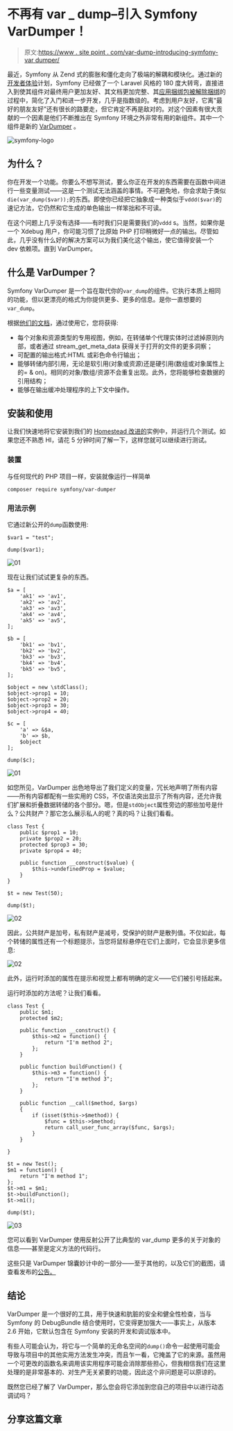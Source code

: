 # 不再有 var _ dump–引入 Symfony VarDumper！

> 原文:[https://www . site point . com/var-dump-introducing-symfony-var dumper/](https://www.sitepoint.com/var-dump-introducing-symfony-vardumper/)

最近，Symfony 从 Zend 式的膨胀和僵化走向了极端的解耦和模块化。通过新的[开发者体验](http://symfony.com/blog/making-the-symfony-experience-exceptional)计划，Symfony 已经做了一个 Laravel 风格的 180 度大转弯，直接进入到使其组件对最终用户更加友好、其文档更加完整、其[应用捆绑包被解除捆绑](http://knpuniversity.com/blog/AppBundle)的过程中，简化了入门和进一步开发，几乎是指数级的。考虑到用户友好，它离“最好的朋友友好”还有很长的路要走，但它肯定不再是敌对的。对这个因素有很大贡献的一个因素是他们不断推出在 Symfony 环境之外非常有用的新组件。其中一个组件是新的 [VarDumper](https://github.com/symfony/var-dumper) 。

![symfony-logo](../Images/2ee97df5b613acecba0787f696eb5c2f.png)

## 为什么？

你在开发一个功能。你要么不想写测试，要么你正在开发的东西需要在函数中间进行一些变量测试——这是一个测试无法涵盖的事情。不可避免地，你会求助于类似`die(var_dump($var));`的东西。即使你已经把它抽象成一种类似于`vddd($var)`的速记方法，它仍然和它生成的单色输出一样笨拙和不可读。

在这个问题上几乎没有选择——有时我们只是需要我们的`vddd` s。当然，如果你是一个 Xdebug 用户，你可能习惯了比原始 PHP 打印稍微好一点的输出。尽管如此，几乎没有什么好的解决方案可以为我们美化这个输出，使它值得安装一个 dev 依赖项。直到 VarDumper。

## 什么是 VarDumper？

Symfony VarDumper 是一个旨在取代你的`var_dump`的组件。它执行本质上相同的功能，但以更漂亮的格式为你提供更多、更多的信息。是你一直想要的`var_dump`。

根据[他们的文档](http://symfony.com/doc/current/components/var_dumper/introduction.html)，通过使用它，您将获得:

*   每个对象和资源类型的专用视图，例如，在转储单个代理实体时过滤掉原则内部，或者通过 stream_get_meta_data 获得关于打开的文件的更多洞察；
*   可配置的输出格式:HTML 或彩色命令行输出；
*   能够转储内部引用，无论是软引用(对象或资源)还是硬引用(数组或对象属性上的= & on)。相同的对象/数组/资源不会重复出现。此外，您将能够检查数据的引用结构；
*   能够在输出缓冲处理程序的上下文中操作。

## 安装和使用

让我们快速地将它安装到我们的 [Homestead 改进的](https://www.sitepoint.com/quick-tip-get-homestead-vagrant-vm-running/)实例中，并运行几个测试。如果您还不熟悉 HI，请花 5 分钟时间了解一下，这样您就可以继续进行测试。

### 装置

与任何现代的 PHP 项目一样，安装就像运行一样简单

```
composer require symfony/var-dumper
```

### 用法示例

它通过新公开的`dump`函数使用:

```
$var1 = "test";

dump($var1);
```

![01](../Images/27f7aac4dcba1072de90838915cd9077.png)

现在让我们试试更复杂的东西。

```
$a = [
    'ak1' => 'av1',
    'ak2' => 'av2',
    'ak3' => 'av3',
    'ak4' => 'av4',
    'ak5' => 'av5',
];

$b = [
    'bk1' => 'bv1',
    'bk2' => 'bv2',
    'bk3' => 'bv3',
    'bk4' => 'bv4',
    'bk5' => 'bv5',
];

$object = new \stdClass();
$object->prop1 = 10;
$object->prop2 = 20;
$object->prop3 = 30;
$object->prop4 = 40;

$c = [
    'a' => &$a,
    'b' => $b,
    $object
];

dump($c);
```

![01](../Images/e7b18f2389214ec6ac4fb194662f49b0.png)

如您所见，VarDumper 出色地导出了我们定义的变量，冗长地声明了所有内容——所有内容都配有一些实用的 CSS，不仅语法突出显示了所有内容，还允许我们扩展和折叠数据转储的各个部分。嗯，但是`stdObject`属性旁边的那些加号是什么？公共财产？那它怎么展示私人的呢？真的吗？让我们看看。

```
class Test {
    public $prop1 = 10;
    private $prop2 = 20;
    protected $prop3 = 30;
    private $prop4 = 40;

    public function __construct($value) {
        $this->undefinedProp = $value;
    }
}

$t = new Test(50);

dump($t);
```

![02](../Images/46481dd16dfadcdff521c3ad20e4cc19.png)

因此，公共财产是加号，私有财产是减号，受保护的财产是散列值。不仅如此，每个转储的属性还有一个标题提示，当您将鼠标悬停在它们上面时，它会显示更多信息:

![02](../Images/b21f56528fe1f3e58fe3a8528bbf4198.png)

此外，运行时添加的属性在提示和视觉上都有明确的定义——它们被引号括起来。

运行时添加的方法呢？让我们看看。

```
class Test {
    public $m1;
    protected $m2;

    public function __construct() {
        $this->m2 = function() {
            return "I'm method 2";
        };
    }

    public function buildFunction() {
        $this->m3 = function() {
            return "I'm method 3";
        };
    }

    public function __call($method, $args)
    {
        if (isset($this->$method)) {
            $func = $this->$method;
            return call_user_func_array($func, $args);
        }
    }

}

$t = new Test();
$m1 = function() {
    return "I'm method 1";
};
$t->m1 = $m1;
$t->buildFunction();
$t->m1();

dump($t);
```

![03](../Images/f3eb9ede3585c0f628e1b4b58fe451ab.png)

您可以看到 VarDumper 使用反射公开了比典型的 var_dump 更多的关于对象的信息——甚至是定义方法的代码行。

这些只是 VarDumper 锦囊妙计中的一部分——至于其他的，以及它们的截图，请查看发布的[公告。](http://symfony.com/doc/current/components/var_dumper/introduction.html)

## 结论

VarDumper 是一个很好的工具，用于快速和肮脏的安全和健全性检查，当与 Symfony 的 DebugBundle 结合使用时，它变得更加强大——事实上，从版本 2.6 开始，它默认包含在 Symfony 安装的开发和调试版本中。

有些人可能会认为，将它与一个简单的无命名空间的`dump()`命令一起使用可能会导致与项目中的其他实用方法发生冲突，而且乍一看，它掩盖了它的来源。虽然用一个可更改的函数名来调用该实用程序可能会消除那些担心，但我相信我们在这里处理的是非常基本的、对生产无关紧要的功能，因此这个非问题是可以原谅的。

既然您已经了解了 VarDumper，那么您会将它添加到您自己的项目中以进行动态调试吗？

## 分享这篇文章
